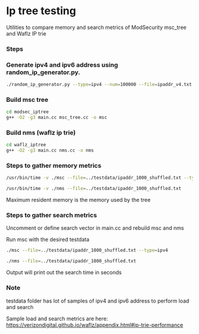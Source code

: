 # Ip tree testing
Utilities to compare memory and search metrics of ModSecurity msc_tree and Waflz IP trie

### Steps

### Generate ipv4 and ipv6 address using random_ip_generator.py.

```bash
./random_ip_generator.py --type=ipv4 --num=100000 --file=ipaddr_v4.txt
```

### Build msc tree

```bash
cd modsec_iptree
g++ -O2 -g3 main.cc msc_tree.cc -o msc
```

### Build nms (waflz ip trie)

```bash
cd waflz_iptree
g++ -O2 -g3 main.cc nms.cc -o nms
```

### Steps to gather memory metrics
	
```bash
/usr/bin/time -v ./msc --file=../testdata/ipaddr_1000_shuffled.txt --type=ipv4
```

```bash
/usr/bin/time -v ./nms --file=../testdata/ipaddr_1000_shuffled.txt
```

Maximum resident memory is the memory used by the tree


### Steps to gather search metrics
	
Uncomment or define search vector in main.cc and rebuild msc and nms

Run msc with the desired testdata

```bash
./msc --file=../testdata/ipaddr_1000_shuffled.txt --type=ipv4
```

```bash
./nms --file=../testdata/ipaddr_1000_shuffled.txt
```

Output will print out the search time in seconds

### Note
testdata folder has lot of samples of ipv4 and ipv6 address to perform load and search


Sample load and search metrics are here: https://verizondigital.github.io/waflz/appendix.html#ip-trie-performance


















	


	




